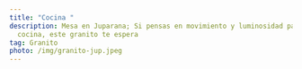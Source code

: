 ```yaml
---
title: "Cocina "
description: Mesa en Juparana; Si pensas en movimiento y luminosidad para tu
  cocina, este granito te espera
tag: Granito
photo: /img/granito-jup.jpeg
---
```

